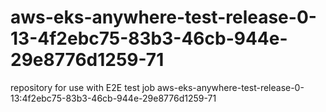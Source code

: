 # aws-eks-anywhere-test-release-0-13-4f2ebc75-83b3-46cb-944e-29e8776d1259-71
repository for use with E2E test job aws-eks-anywhere-test-release-0-13:4f2ebc75-83b3-46cb-944e-29e8776d1259-71
